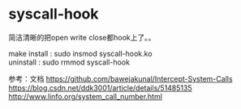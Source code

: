 # syscall-hook

简洁清晰的把open write close都hook上了。。

make
install : sudo insmod syscall-hook.ko  
uninstall : sudo rmmod syscall-hook


参考：文档
https://github.com/bawejakunal/Intercept-System-Calls
https://blog.csdn.net/ddk3001/article/details/51485135
http://www.linfo.org/system_call_number.html

